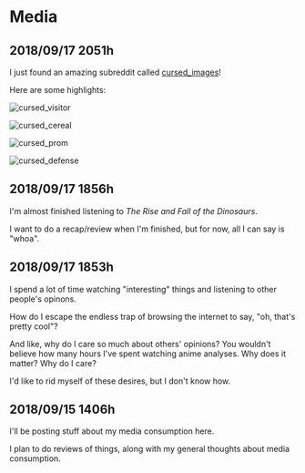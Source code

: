 
# Media

## 2018/09/17 2051h

I just found an amazing subreddit called [cursed_images](https://www.reddit.com/r/cursedimages)!

Here are some highlights:

![cursed_visitor](https://i.redd.it/mjnpq0ojlwy01.jpg)

![cursed_cereal](https://i.redd.it/wy2rh6i9ydb11.jpg)

![cursed_prom](https://i.redd.it/sixw6ysfe2511.jpg)

![cursed_defense](https://i.redd.it/xu6jxmwr67f11.jpg)

## 2018/09/17 1856h

I'm almost finished listening to _The Rise and Fall of the Dinosaurs_.

I want to do a recap/review when I'm finished, but for now, all I can say is "whoa".

## 2018/09/17 1853h

I spend a lot of time watching "interesting" things and listening to other people's opinons.

How do I escape the endless trap of browsing the internet to say, "oh, that's pretty cool"? 

And like, why do I care so much about others' opinions? You wouldn't believe how many hours I've spent watching anime analyses. Why does it matter? Why do I care?

I'd like to rid myself of these desires, but I don't know how.

## 2018/09/15 1406h

I'll be posting stuff about my media consumption here.

I plan to do reviews of things, along with my general thoughts about media consumption.
